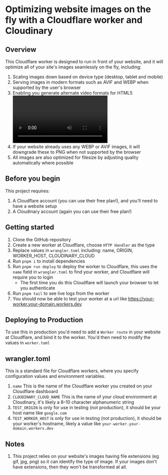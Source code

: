 # Optimizing website images on the fly with a Cloudflare worker and Cloudinary

## Overview

This Cloudflare worker is designed to run in front of your website, and it will optimize all of your site's images seamlessly on the fly, including:

1. Scaling images down based on device type (desktop, tablet and mobile)
2. Serving images in modern formats such as AVIF and WEBP when supported by the user's browser
3. Enabling you generate alternate video formats for HTML5 <video/> tags such as WEBM and MP4, and generating an optimized poster image for video(s)
4. If your website already uses any WEBP or AVIF images, it will downgrade these to PNG when not supported by the browser
5. All images are also optimized for filesize by adjusting quality automatically where possible

## Before you begin

This project requires:

1. A Cloudflare account (you can use their free plan!), and you'll need to have a website setup
2. A Cloudinary account (again you can use their free plan!)

## Getting started

1. Clone the GitHub repository
2. Create a new worker at Cloudflare, choose `HTTP Handler` as the type
3. Replace values in `wrangler.toml` including: name, ORIGIN, WORKER_HOST, CLOUDINARY_CLOUD
4. Run `pnpm i` to install dependencies
5. Run `pnpm run deploy` to deploy the worker to Cloudflare, this uses the `name` field in `wrangler.toml` to find your worker, and Cloudflare will require you to login
   - The first time you do this Cloudflare will launch your browser to let you authenticate
6. Run `pnpm tail` to see live logs from the worker
7. You should now be able to test your worker at a url like https://your-worker.your-domain.workers.dev

## Deploying to Production

To use this in production you'd need to add a `Worker route` in your website at Cloudflare, and bind it to the worker. You'd then need to modify the values in `worker.toml`

## wrangler.toml

This is a standard file for Cloudflare workers, where you specify configuration values and environment variables.

1. `name` This is the name of the Cloudflare worker you created on your Cloudflare dashboard
2. `CLOUDINARY_CLOUD_NAME` This is the name of your cloud environment at Cloudinary, it's likely a 8–10 character alphanumeric string
3. `TEST_ORIGIN` is only for use in testing (not production), it should be your host name like `google.com`
4. `TEST_WORKER_HOST` is only for use in testing (not production), it should be your worker's hostname, likely a value like `your-worker.your-domain.workers.dev`

## Notes

1. This project relies on your website's images having file extensions (eg gif, jpg, png) so it can identify the type of image. If your images don't have extensions, then they won't be transformed at all.
